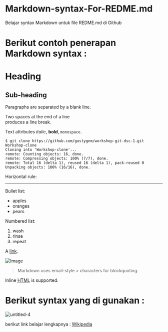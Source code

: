 # Markdown-syntax-For-REDME.md
Belajar syntax Markdown untuk file REDME.md di Github

# Berikut contoh penerapan Markdown syntax :

Heading
=======

## Sub-heading
 
Paragraphs are separated
by a blank line.

Two spaces at the end of a line  
produces a line break.

Text attributes _italic_, 
**bold**, `monospace`.

```
$ git clone https://github.com/gustygnm/workshop-git-dsc-1.git Workshop-clone
Cloning into 'Workshop-clone'...
remote: Counting objects: 16, done.
remote: Compressing objects: 100% (7/7), done.
remote: Total 16 (delta 1), reused 16 (delta 1), pack-reused 0
Unpacking objects: 100% (16/16), done.
```

Horizontal rule:

---

Bullet list:

  * apples
  * oranges
  * pears

Numbered list:

  1. wash
  2. rinse
  3. repeat

A [link](http://example.com).

![Image](Image_icon.png)

> Markdown uses email-style > characters for blockquoting.

Inline <abbr title="Hypertext Markup Language">HTML</abbr> is supported.

# Berikut syntax yang di gunakan :
![untitled-4](https://user-images.githubusercontent.com/23120897/38767765-3898d5ba-401a-11e8-8e11-81b845f41bff.png)

berikut link belajar lengkapnya : [Wikipedia](https://en.wikipedia.org/wiki/Markdown)
